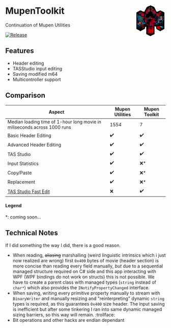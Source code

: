 # MupenToolkit <img src="https://github.com/Aurumaker72/MupenToolkit/blob/main/logo.png" align="right" /> 
Continuation of Mupen Utilities

[![Release](https://img.shields.io/github/v/release/Aurumaker72/MupenToolkit?label=Release)](https://github.com/Aurumaker72/MupenToolkit/releases)


## Features
  - Header editing
  - TASStudio input editing
  - Saving modified m64
  - Multicontroller support

## Comparison
| Aspect         | Mupen Utilities     | Mupen Toolkit |
|--------------|-----------|------------|
| Median loading time of 1-hour long movie in miliseconds across 1000 runs | 1554      | 7        |
| Basic Header Editing      | ✔️ | ✔️ |
| Advanced Header Editing      | ✔️ | ✔️ |
| TAS Studio      | ✔️ | ✔️ |
| Input Statistics      | ✔️ | ❌* |
| Copy/Paste      | ✔️ | ❌* |
| Replacement      | ✔️ | ❌* |
| [TAS Studio Fast Edit](a "Allows immediate keyboard-only input and full keyboard control of TAS Studio without any mouse input")  | ❌ | ✔️ |
#### Legend
\*: coming soon...

## Technical Notes
If I did something the way I did, there is a good reason.

  - When reading, ~~aliasing~~ marshalling (weird linguistic intrinsics which i just now realized are wrong) first `0x400` bytes of movie (header section) is more concise than reading every field manually, *but* due to a sequential managed structure required on C# side and this app interacting with WPF (WPF bindings do not work on structs) this is not possible. We have to create a parent class with managed types (`string` instead of `char*`) which also provides the `INotifyPropertyChanged` interface.
  - When saving, writing every primitive property manually to stream with `BinaryWriter` and manually resizing and "reinterpreting" dynamic `string` types is required, as this guarantees `0x400` size header. The input saving is inefficient but after some tinkering I ran into same dynamic managed sizing barriers, so this way will remain. :trollface:   
  - Bit operations and other hacks are endian dependant
